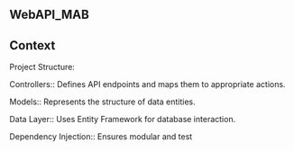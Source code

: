 ## WebAPI_MAB
## Context
Project Structure:

Controllers:: Defines API endpoints and maps them to appropriate actions.

Models:: Represents the structure of data entities.

Data Layer:: Uses Entity Framework for database interaction.

Dependency Injection:: Ensures modular and test
